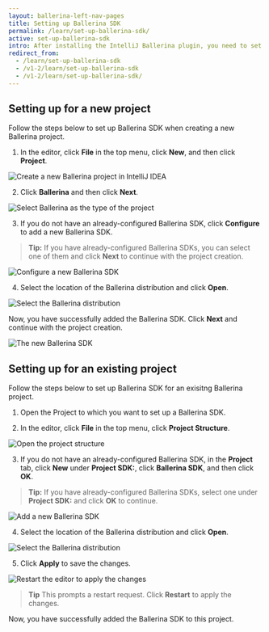 ```yaml
---
layout: ballerina-left-nav-pages
title: Setting up Ballerina SDK
permalink: /learn/set-up-ballerina-sdk/
active: set-up-ballerina-sdk
intro: After installing the IntelliJ Ballerina plugin, you need to set up Ballerina SDK for your Ballerina projects to activate all the capabilities of the plugin. Click on the below links for instructions on how to set up Ballerina SDK.
redirect_from:
  - /learn/set-up-ballerina-sdk
  - /v1-2/learn/set-up-ballerina-sdk
  - /v1-2/learn/set-up-ballerina-sdk/
---
```


## Setting up for a new project

Follow the steps below to set up Ballerina SDK when creating a new Ballerina project.

1. In the editor, click **File** in the top menu, click **New**, and then click **Project**. 

![Create a new Ballerina project in IntelliJ IDEA](images/create-intellij-project.png)

2. Click **Ballerina** and then click **Next**.

![Select Ballerina as the type of the project](images/select-a-ballerina-project-in-intellij.png)

3. If you do not have an already-configured Ballerina SDK, click **Configure** to add a new Ballerina SDK.

>**Tip:** If you have already-configured Ballerina SDKs, you can select one of them and click **Next** to continue with the project creation.

![Configure a new Ballerina SDK](images/click-configure.png)

4. Select the location of the Ballerina distribution and click **Open**.

![Select the Ballerina distribution](images/select-ballerina-distribution.png)

Now, you have successfully added the Ballerina SDK. Click **Next** and continue with the project creation.

![The new Ballerina SDK](images/new-ballerina-sdk.png)

## Setting up for an existing project

Follow the steps below to set up Ballerina SDK for an exisitng Ballerina project.

1. Open the Project to which you want to set up a Ballerina SDK.

2. In the editor, click **File** in the top menu, click **Project Structure**.

![Open the project structure](images/open-project-structure.png)

3. If you do not have an already-configured Ballerina SDK, in the **Project** tab, click **New** under **Project SDK:**, click **Ballerina SDK**, and then click **OK**. 

>**Tip:** If you have already-configured Ballerina SDKs, select one under **Project SDK:** and click **OK** to continue.

![Add a new Ballerina SDK](images/add-new-sdk.png)


4. Select the location of the Ballerina distribution and click **Open**.

![Select the Ballerina distribution](images/select-ballerina-distribution.png)

5. Click **Apply** to save the changes.

![Restart the editor to apply the changes](images/apply-changes.png)

>**Tip** This prompts a restart request. Click **Restart** to apply the changes.

Now, you have successfully added the Ballerina SDK to this project.
